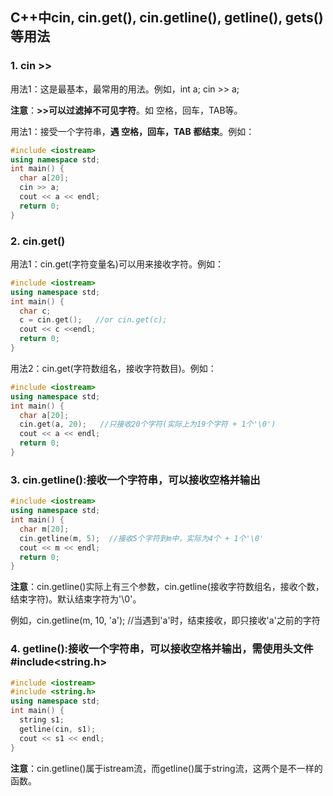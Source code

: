 ## C++中cin, cin.get(), cin.getline(), getline(), gets()等用法

### 1. cin >>

用法1：这是最基本，最常用的用法。例如，int a; cin >> a;

**注意**：**>>可以过滤掉不可见字符**。如 空格，回车，TAB等。

用法1：接受一个字符串，**遇 空格，回车，TAB 都结束**。例如：

```c++
#include <iostream>
using namespace std;
int main() {
  char a[20];
  cin >> a;
  cout << a << endl;
  return 0;
}
```

### 2. cin.get()

用法1：cin.get(字符变量名)可以用来接收字符。例如：

```c++
#include <iostream>
using namespace std;
int main() {
  char c;
  c = cin.get();   //or cin.get(c);
  cout << c <<endl;
  return 0;
}
```

用法2：cin.get(字符数组名，接收字符数目)。例如：

```c++
#include <iostream>
using namespace std;
int main() {
  char a[20];
  cin.get(a, 20);   //只接收20个字符(实际上为19个字符 + 1个'\0')
  cout << a << endl;
  return 0;
}
```

### 3. cin.getline():接收一个字符串，可以接收空格并输出

```c++
#include <iostream>
using namespace std;
int main() {
  char m[20];
  cin.getline(m, 5);  //接收5个字符到m中，实际为4个 + 1个'\0'
  cout << m << endl;
  return 0;
}
```

**注意**：cin.getline()实际上有三个参数，cin.getline(接收字符数组名，接收个数，结束字符)。默认结束字符为'\0'。

例如，cin.getline(m, 10, 'a');  //当遇到'a'时，结束接收，即只接收'a'之前的字符

### 4. getline():接收一个字符串，可以接收空格并输出，需使用头文件 #include<string.h>

```c++
#include <iostream>
#include <string.h>
using namespace std;
int main() {
  string s1;
  getline(cin, s1);
  cout << s1 << endl;
}
```

**注意**：cin.getline()属于istream流，而getline()属于string流，这两个是不一样的函数。
